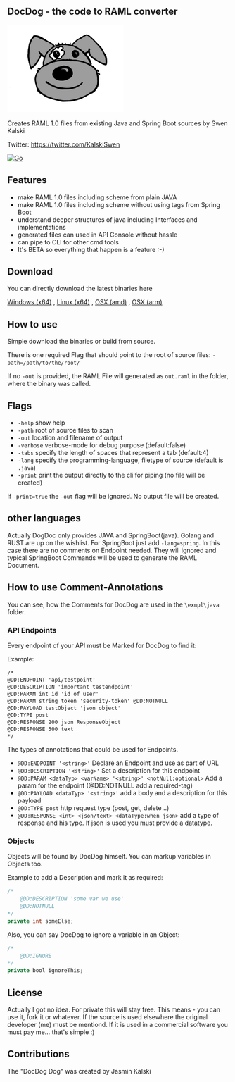
## DocDog - the code to RAML converter
![logo](./artwork/docdog-small.png) 

Creates RAML 1.0 files from existing Java and Spring Boot sources by Swen Kalski

Twitter: https://twitter.com/KalskiSwen

[![Go](https://github.com/skalski/docdog/actions/workflows/go.yml/badge.svg)](https://github.com/skalski/docdog/actions/workflows/go.yml)

## Features

* make RAML 1.0 files including scheme from plain JAVA
* make RAML 1.0 files including scheme without using tags from Spring Boot 
* understand deeper structures of java including Interfaces and implementations
* generated files can used in API Console without hassle
* can pipe to CLI for other cmd tools
* It's BETA so everything that happen is a feature :-)


## Download
You can directly download the latest binaries here

[Windows (x64)](https://github.com/skalski/docdog/raw/master/bin/win/docdog.exe) ,
[Linux (x64)](https://github.com/skalski/docdog/raw/master/bin/linux/docdog) ,
[OSX (amd)](https://github.com/skalski/docdog/raw/master/bin/macos_amd/docdog) ,
[OSX (arm)](https://github.com/skalski/docdog/raw/master/bin/macos_arm/docdog)

## How to use
Simple download the binaries or build from source.

There is one required Flag that should point to the root of source files:
`-path=/path/to/the/root/`

If no `-out` is provided, the RAML File will generated as `out.raml` in the folder, where the binary was called.

## Flags
* `-help` show help
* `-path` root of source files to scan
* `-out` location and filename of output
* `-verbose` verbose-mode for debug purpose (default:false)
* `-tabs` specify the length of spaces that represent a tab (default:4)
* `-lang` specify the programming-language, filetype of source (default is `.java`)
* `-print` print the output directly to the cli for piping (no file will be created)

If `-print=true` the `-out` flag will be ignored. No output file will be created.

## other languages
Actually DogDoc only provides JAVA and SpringBoot(java). Golang and RUST are up on the wishlist.
For SpringBoot just add `-lang=spring`. In this case there are no comments on Endpoint needed. They will ignored and
typical SpringBoot Commands will be used to generate the RAML Document.

## How to use Comment-Annotations
You can see, how the Comments for DocDog are used in the `\exmpl\java` folder.

### API Endpoints
Every endpoint of your API must be Marked for DocDog to find it:

Example:
```
/*
@DD:ENDPOINT 'api/testpoint'
@DD:DESCRIPTION 'important testendpoint'
@DD:PARAM int id 'id of user'
@DD:PARAM string token 'security-token' @DD:NOTNULL
@DD:PAYLOAD testObject 'json object'
@DD:TYPE post
@DD:RESPONSE 200 json ResponseObject
@DD:RESPONSE 500 text
*/
```

The types of annotations that could be used for Endpoints.
* `@DD:ENDPOINT '<string>'` Declare an Endpoint and use <string> as part of URL
* `@DD:DESCRIPTION '<string>'` Set a description for this endpoint
* `@DD:PARAM <dataTyp> <varName> '<string>' <notNull:optional>` Add a param for the endpoint (@DD:NOTNULL add a required-tag)
* `@DD:PAYLOAD <dataTyp> '<string>'` add a body and a description for this payload
* `@DD:TYPE post` http request type (post, get, delete ..)
* `@DD:RESPONSE <int> <json/text> <dataType:when json>` add a type of response and his type. If json is used you must provide a datatype.


### Objects 
Objects will be found by DocDog himself.
You can markup variables in Objects too.

Example to add a Description and mark it as required:
```java
/*
    @DD:DESCRIPTION 'some var we use'
    @DD:NOTNULL
*/
private int someElse;
```

Also, you can say DocDog to ignore a variable in an Object:
```java
/*
    @DD:IGNORE
*/
private bool ignoreThis;
```

## License

Actually I got no idea.
For private this will stay free.
This means - you can use it, fork it or whatever. If the source is used elsewhere the original developer (me) must be mentiond.
If it is used in a commercial software you must pay me... that's simple :)

## Contributions 

The "DocDog Dog" was created by Jasmin Kalski

